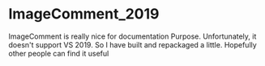 # ImageComment_2019
ImageComment is really nice for documentation Purpose. Unfortunately, it doesn't support VS 2019. So I have built and repackaged a little. Hopefully other people can find it useful
